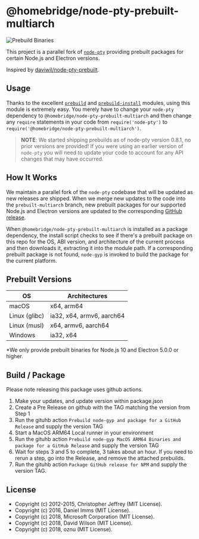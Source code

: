 # @homebridge/node-pty-prebuilt-multiarch

![Prebuild Binaries](https://github.com/homebridge/node-pty-prebuilt-multiarch/workflows/Prebuild%20Binaries/badge.svg)

This project is a parallel fork of [`node-pty`](https://github.com/Microsoft/node-pty) providing prebuilt packages for certain Node.js and Electron versions.

Inspired by [daviwil/node-pty-prebuilt](https://github.com/daviwil/node-pty-prebuilt).

## Usage

Thanks to the excellent [`prebuild`](https://github.com/prebuild/prebuild) and [`prebuild-install`](https://github.com/prebuild/prebuild) modules, using this module is extremely easy.  You merely have to change your `node-pty` dependency to `@homebridge/node-pty-prebuilt-multiarch` and then change any `require` statements in your code from `require('node-pty')` to `require('@homebridge/node-pty-prebuilt-multiarch')`.

> **NOTE**: We started shipping prebuilds as of node-pty version 0.8.1, no prior versions are provided!  If you were using an earlier version of `node-pty` you will need to update your code to account for any API changes that may have occurred.

## How It Works

We maintain a parallel fork of the `node-pty` codebase that will be updated as new releases are shipped.  When we merge new updates to the code into the `prebuilt-multiarch` branch, new prebuilt packages for our supported Node.js and Electron versions are updated to the corresponding [GitHub release](https://github.com/homebridge/node-pty-prebuilt-multiarch/releases).

When `@homebridge/node-pty-prebuilt-multiarch` is installed as a package dependency, the install script checks to see if there's a prebuilt package on this repo for the OS, ABI version, and architecture of the current process and then downloads it, extracting it into the module path.  If a corresponding prebuilt package is not found, `node-gyp` is invoked to build the package for the current platform.

## Prebuilt Versions

| OS              | Architectures               |
| --------------- |-----------------------------|
| macOS           | x64, arm64                  |
| Linux (glibc)   | ia32, x64, armv6, aarch64   |
| Linux (musl)    | x64, armv6, aarch64         |
| Windows         | ia32, x64                   |

*We only provide prebuilt binaries for Node.js 10 and Electron 5.0.0 or higher.

## Build / Package

Please note releasing this package uses github actions.

1. Make your updates, and update version within package.json
2. Create a Pre Release on github with the TAG matching the version from Step 1
3. Run the gituhb action `Prebuild node-gyp and package for a GitHub Release` and supply the version TAG
4. Start a MacOS ARM64 Local runner in your environment
5. Run the gituhb action `Prebuild node-gyp MacOS ARM64 Binaries and package for a GitHub Release` and supply the version TAG
6. Wait for steps 3 and 5 to complete, 3 takes about an hour.  If you need to rerun a step, go into the Release, and remove the attached prebuilds.
7. Run the gituhb action `Package GitHub release for NPM` and supply the version TAG.

## License

* Copyright (c) 2012-2015, Christopher Jeffrey (MIT License).
* Copyright (c) 2016, Daniel Imms (MIT License).
* Copyright (c) 2018, Microsoft Corporation (MIT License).
* Copyright (c) 2018, David Wilson (MIT License).
* Copyright (c) 2018, oznu (MIT License).
